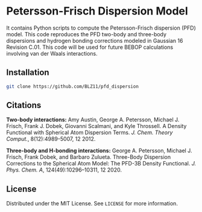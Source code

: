 # Petersson-Frisch Dispersion Model

It contains Python scripts to compute the Petersson-Frisch dispersion (PFD) model. This code reproduces the PFD two-body and three-body dispersions and hydrogen bonding corrections modeled in Gaussian 16 Revision C.01. This code will be used for future BEBOP calculations involving van der Waals interactions. 

## Installation

```bash
git clone https://github.com/BLZ11/pfd_dispersion
```

## Citations

**Two-body interactions:** Amy Austin, George A. Petersson, Michael J. Frisch, Frank J. Dobek, Giovanni Scalmani, and Kyle
Throssell. A Density Functional with Spherical Atom Dispersion Terms. *J. Chem. Theory Comput.*, 8(12):4989-5007, 12 2012. 

**Three-body and H-bonding interactions:** George A. Petersson, Michael J. Frisch, Frank Dobek, and Barbaro Zulueta. Three-Body Dispersion
Corrections to the Spherical Atom Model: The PFD-3B Density Functional. *J. Phys. Chem. A*, 124(49):10296–10311, 12 2020.

## License

Distributed under the MIT License.
See `LICENSE` for more information.
